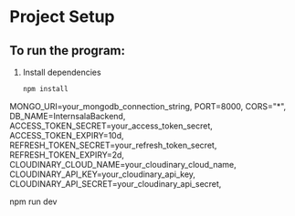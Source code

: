 # Project Setup

## To run the program:

1. Install dependencies  
   ```bash
   npm install

MONGO_URI=your_mongodb_connection_string,
PORT=8000,
CORS="*",
DB_NAME=InternsalaBackend,
ACCESS_TOKEN_SECRET=your_access_token_secret,
ACCESS_TOKEN_EXPIRY=10d,
REFRESH_TOKEN_SECRET=your_refresh_token_secret,
REFRESH_TOKEN_EXPIRY=2d,
CLOUDINARY_CLOUD_NAME=your_cloudinary_cloud_name,
CLOUDINARY_API_KEY=your_cloudinary_api_key,
CLOUDINARY_API_SECRET=your_cloudinary_api_secret,

npm run dev
